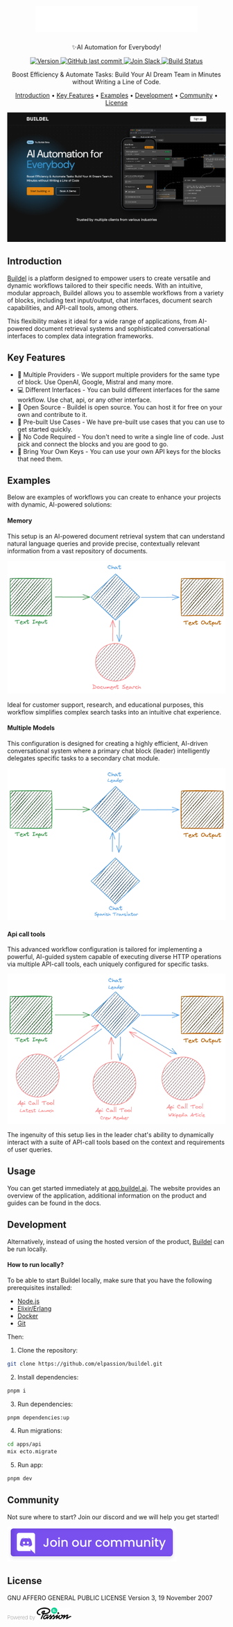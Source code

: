 ###

<h1 align="center">
  <a href="https://buildel.ai/">
      <img src="apps/web-remix/public/logo.svg" alt="Buildel.ai" title="Buildel"  height="60" />
  </a>
</h1>

<p align="center">✨AI Automation for Everybody!</p>

<p align="center">
    <a href="https://github.com/elpassion/buildel/releases">
        <img src="https://img.shields.io/github/release/elpassion/buildel.svg?style=flat&color=success" alt="Version"/>
    </a>
    <a href="https://github.com/elpassion/buildel">
        <img src="https://img.shields.io/github/last-commit/elpassion/buildel.svg?style=flat&color=blue" alt="GitHub last commit"/>
    </a>
    <a href="https://discord.gg/SUXs7FyRT2">
        <img src="https://img.shields.io/badge/discord-join-success?style=flat&logo=discord" alt="Join Slack"/>
    </a>
    <a href="https://github.com/elpassion/buildel/actions/workflows/web-test.yml">
        <img src="https://img.shields.io/github/actions/workflow/status/elpassion/buildel/web-test.yml" alt="Build Status"/>
    </a>
</p>

<p align="center">Boost Efficiency & Automate Tasks: Build Your AI Dream Team in Minutes without Writing a Line of Code.</p>

<p align="center">
  <a href="#introduction">Introduction</a> •
  <a href="#key-features">Key Features</a> •
  <a href="#examples">Examples</a> •
  <a href="#development">Development</a> •
  <a href="#community">Community</a> •
  <a href="#license">License</a>
</p>

<p align="center">
    <img src="apps/web-remix/public/buildel-ai.png" alt="Buildel.ai" />
</p>

## Introduction
[Buildel](https://buildel.ai/) is a platform designed to empower users to create versatile and dynamic workflows tailored to their specific needs. 
With an intuitive, modular approach, Buildel allows you to assemble workflows from a variety of blocks, including text input/output, chat interfaces, document search capabilities, and API-call tools, among others. 

This flexibility makes it ideal for a wide range of applications, from AI-powered document retrieval systems and sophisticated conversational interfaces to complex data integration frameworks.

## Key Features 

* 🔀 Multiple Providers - We support multiple providers for the same type of block. Use OpenAI, Google, Mistral and many more.
* 💻 Different Interfaces - You can build different interfaces for the same workflow. Use chat, api, or any other interface.
* 📖 Open Source - Buildel is open source. You can host it for free on your own and contribute to it.
* 🚀 Pre-built Use Cases - We have pre-built use cases that you can use to get started quickly.
* 🧩 No Code Required - You don't need to write a single line of code. Just pick and connect the blocks and you are good to go.
* 🔑 Bring Your Own Keys - You can use your own API keys for the blocks that need them.


## Examples 
Below are examples of workflows you can create to enhance your projects with dynamic, AI-powered solutions:

#### Memory

This setup is an AI-powered document retrieval system that can understand natural language queries and provide precise, contextually relevant information from a vast repository of documents.

<p>
    <img src="apps/web-remix/public/examples/memory.webp" alt="Simple memory example" />
</p>

Ideal for customer support, research, and educational purposes, this workflow simplifies complex search tasks into an intuitive chat experience.

#### Multiple Models

This configuration is designed for creating a highly efficient, AI-driven conversational system where a primary chat block (leader) intelligently delegates specific tasks to a secondary chat module.

<p>
    <img src="apps/web-remix/public/examples/multiple-models.webp" alt="Simple memory example" />
</p>

#### Api call tools

This advanced workflow configuration is tailored for implementing a powerful, AI-guided system capable of executing diverse HTTP operations via multiple API-call tools, each uniquely configured for specific tasks.

<p>
    <img src="apps/web-remix/public/examples/api-call-tools.webp" alt="Simple memory example" />
</p>

The ingenuity of this setup lies in the leader chat's ability to dynamically interact with a suite of API-call tools based on the context and requirements of user queries.

## Usage

You can get started immediately at [app.buildel.ai](https://app.buildel.ai/). 
The website provides an overview of the application, additional information on the product and guides can be found in the docs.


## Development

Alternatively, instead of using the hosted version of the product, [Buildel](https://app.buildel.ai/) can be run locally.

#### How to run locally?
To be able to start Buildel locally, make sure that you have the following prerequisites installed:
- [Node.js](https://nodejs.org/en/download)
- [Elixir/Erlang](https://elixir-lang.org/install.html)
- [Docker](https://docs.docker.com/engine/install/)
- [Git](https://git-scm.com/book/en/v2/Getting-Started-Installing-Git)

Then:
1. Clone the repository:

```bash
git clone https://github.com/elpassion/buildel.git
```

2. Install dependencies:
```bash
pnpm i
```

3. Run dependencies:
```bash
pnpm dependencies:up
```
4. Run migrations:
```bash
cd apps/api
mix ecto.migrate
```

5. Run app:
```bash
pnpm dev
```

## Community

Not sure where to start? Join our discord and we will help you get started!

<a href="https://discord.gg/SUXs7FyRT2">
  <img src="apps/web-remix/public/join-discord.svg" alt="Version"/>
</a>



## License 

GNU AFFERO GENERAL PUBLIC LICENSE
Version 3, 19 November 2007


<p style="font-weight: lighter; font-size: 12px">
  Powered by
  <a href="https://www.elpassion.com/">
    <img src="apps/web-remix/public/ELP-logo.png" alt="Buildel.ai" width="80"/>
  </a>
</p>
